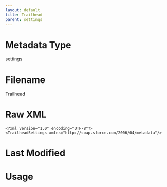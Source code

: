 ```yaml
---
layout: default
title: Trailhead
parent: settings
---
```

# Metadata Type
settings


# Filename 
Trailhead


# Raw XML
```
<?xml version="1.0" encoding="UTF-8"?>
<TrailheadSettings xmlns="http://soap.sforce.com/2006/04/metadata"/>
```


# Last Modified


# Usage
